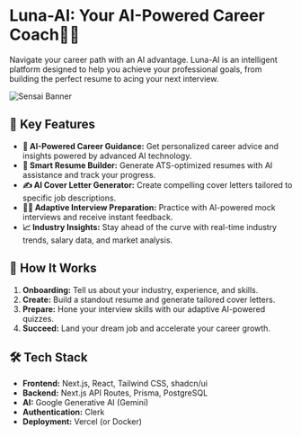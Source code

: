 # Luna-AI: Your AI-Powered Career Coach🧠✨

Navigate your career path with an AI advantage. Luna-AI is an intelligent platform designed to help you achieve your professional goals, from building the perfect resume to acing your next interview.

![Sensai Banner](https://raw.githubusercontent.com/vivek-maurya/luna-ai/main/public/Banner2.png)

## 🌟 Key Features

* **🤖 AI-Powered Career Guidance:** Get personalized career advice and insights powered by advanced AI technology.
* **📄 Smart Resume Builder:** Generate ATS-optimized resumes with AI assistance and track your progress.
* **✍️ AI Cover Letter Generator:** Create compelling cover letters tailored to specific job descriptions.
* **👨‍🏫 Adaptive Interview Preparation:** Practice with AI-powered mock interviews and receive instant feedback.
* **📈 Industry Insights:** Stay ahead of the curve with real-time industry trends, salary data, and market analysis.

## 🚀 How It Works

1.  **Onboarding:** Tell us about your industry, experience, and skills.
2.  **Create:** Build a standout resume and generate tailored cover letters.
3.  **Prepare:** Hone your interview skills with our adaptive AI-powered quizzes.
4.  **Succeed:** Land your dream job and accelerate your career growth.

## 🛠️ Tech Stack

* **Frontend:** Next.js, React, Tailwind CSS, shadcn/ui
* **Backend:** Next.js API Routes, Prisma, PostgreSQL
* **AI:** Google Generative AI (Gemini)
* **Authentication:** Clerk
* **Deployment:** Vercel (or Docker)

